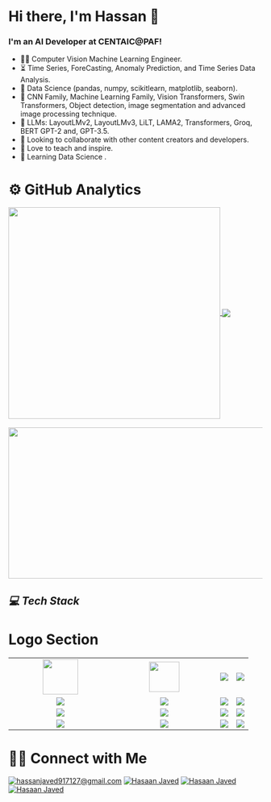 # Hi there, I'm Hassan 👋

### I'm an AI Developer at CENTAIC@PAF!

* 👨‍💻 Computer Vision Machine Learning Engineer.
* ⏳ Time Series, ForeCasting, Anomaly Prediction, and Time Series Data Analysis. 
* 🌱 Data Science (pandas, numpy, scikitlearn, matplotlib, seaborn).
* 🤖 CNN Family, Machine Learning Family, Vision Transformers, Swin Transformers, Object detection, image segmentation and advanced image processing technique.
* 🤖 LLMs: LayoutLMv2, LayoutLMv3, LiLT, LAMA2, Transformers, Groq, BERT GPT-2 and, GPT-3.5.
* 👯 Looking to collaborate with other content creators and developers.
* 📢 Love to teach and inspire.
* 🔭 Learning Data Science .


# ⚙️ GitHub Analytics


<a href="https://github.com/hassan883">
  <img align="Center" width="420" src="https://github-readme-stats.vercel.app/api?username=hassan883&show_icons=true&theme=algolia" />
</a>

<a href="https://github.com/hassan883">
  <img align="Center" src="https://github-readme-stats.vercel.app/api/top-langs/?username=hassan883&layout=compact&theme=algolia&langs_count=10&https://github.com/anuraghazra/github-readme-stats" />
</a>

<br>
</br>

<a href="https://github.com/hassan883">
  <img height="300" width="780" align="Center" src="https://github-readme-streak-stats.herokuapp.com/?user=hassan883&theme=algolia&https://github.com/DenverCoder1/github-readme-streak-stats" />
</a>

<h2><i>💻 Tech Stack</i></h2>

# Logo Section
<table width="100">
  <tr>
      <td align='center' width="190">
          <img src="https://upload.wikimedia.org/wikipedia/commons/3/31/Python-logo.png" width="70">
      </td>
      <td align='center' width="190">
          <img src="https://github.com/abranhe/programming-languages-logos/blob/master/src/javascript/javascript.svg" width="60">
      </td>
      <td align='center'>
          <img src="https://i.pinimg.com/originals/f0/db/f5/f0dbf54f437965521e9aa5d6da2cf6c6.png">
      </td>
           <td align='center'>
          <img src="https://www.wi6labs.com/wp-content/uploads/2019/12/Machine-learning-logo-1.png">
      </td>
      
  </tr>
  <tr>
      <td align='center' width="190">
          <img src="https://miro.medium.com/v2/resize:fit:1200/1*HMCIHPssGii0Zk1CfLTrVA.png">
      </td>
      <td align='center' width="190">
          <img src="https://miro.medium.com/v2/resize:fit:828/format:webp/1*4br4WmxNo0jkcsY796jGDQ.jpeg">
      </td>
        <td align='center'>
          <img src="https://www.pngitem.com/pimgs/m/32-324790_keras-python-hd-png-download.png">
      </td>
        <td align='center'>
          <img src="https://upload.wikimedia.org/wikipedia/commons/thumb/0/05/Scikit_learn_logo_small.svg/2560px-Scikit_learn_logo_small.svg.png">
      </td>
  </tr>
  <tr>
      <td align='center'>
          <img src="https://upload.wikimedia.org/wikipedia/commons/thumb/3/31/NumPy_logo_2020.svg/1280px-NumPy_logo_2020.svg.png">
      </td>
        <td align='center'>
          <img src="https://miro.medium.com/v2/resize:fit:860/1*Zg5iaVHIYyrS6oBmBRFmSw.png" >
        </td>
        <td align='center'>
          <img src="https://asset.brandfetch.io/idbyoKq4tZ/id0B3_53hD.png">
      </td>
      <td align='center'>
          <img src="https://editor.analyticsvidhya.com/uploads/94839seaborn.PNG" >
      </td>
  </tr>
   <tr>
      <td align='center'>
          <img src="https://cdn.pixabay.com/photo/2017/08/05/11/16/logo-2582748_960_720.png">
      </td>
        <td align='center'>
          <img src="https://cdn.pixabay.com/photo/2017/08/05/11/16/logo-2582747_1280.png" >
        </td>
        <td align='center'>
          <img src="https://miro.medium.com/v2/resize:fit:600/1*W02WEmR0_JeJXfLWN2zHwQ.png">
      </td>
      <td align='center'>
          <img src="https://miro.medium.com/v2/resize:fit:438/1*0G5zu7CnXdMT9pGbYUTQLQ.png" >
      </td>
  </tr>
</table>

# 🤝🏻 Connect with Me

<a href="mailto:hassanjaved917127@gmail.com">![hassanjaved917127@gmail.com](https://img.shields.io/badge/Gmail-D14836?style=for-the-badge&logo=gmail&logoColor=white)</a>
<a href="https://www.linkedin.com/in/hassan-javed-4b9930168">![Hasaan Javed](https://img.shields.io/badge/LinkedIn-0077B5?style=for-the-badge&logo=linkedin&logoColor=white)</a>
<a href="https://www.facebook.com/profile.php?id=100021820246297">![Hasaan Javed](https://img.shields.io/badge/Facebook-1877F2?style=for-the-badge&logo=facebook&logoColor=white)</a>
<a href="https://www.instagram.com/hassanjaved917127">![Hasaan Javed](https://img.shields.io/badge/Instagram-E4405F?style=for-the-badge&logo=instagram&logoColor=white)</a>

